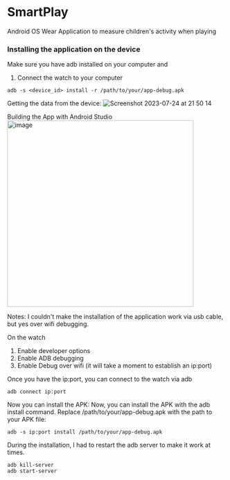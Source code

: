 # SmartPlay
Android OS Wear Application to measure children's activity when playing


### Installing the application on the device
Make sure you have adb installed on your computer and 
1. Connect the watch to your computer
```shell
adb -s <device_id> install -r /path/to/your/app-debug.apk
```

Getting the data from the device:
![Screenshot 2023-07-24 at 21 50 14](https://github.com/ctwhome/SmartPlay/assets/4195550/cfc87b19-d0e8-41cc-ba41-6c2abad2a9c8)

Building the App with Android Studio
<img width="430" alt="image" src="https://github.com/ctwhome/SmartPlay/assets/4195550/4fce25a8-f6ba-426d-b83f-530c25117c81">



Notes: 
I couldn't make the installation of the application work via usb cable, but yes over wifi debugging.

On the watch
1. Enable developer options
2. Enable ADB debugging
3. Enable Debug over wifi (it will take a moment to establish an ip:port)

Once you have the ip:port, you can connect to the watch via adb
```shell
adb connect ip:port
```
Now you can install the APK: Now, you can install the APK with the adb install command. Replace /path/to/your/app-debug.apk with the path to your APK file:
```
adb -s ip:port install /path/to/your/app-debug.apk
```


During the installation, I had to restart the adb server to make it work at times.
```shell
adb kill-server
adb start-server
```
